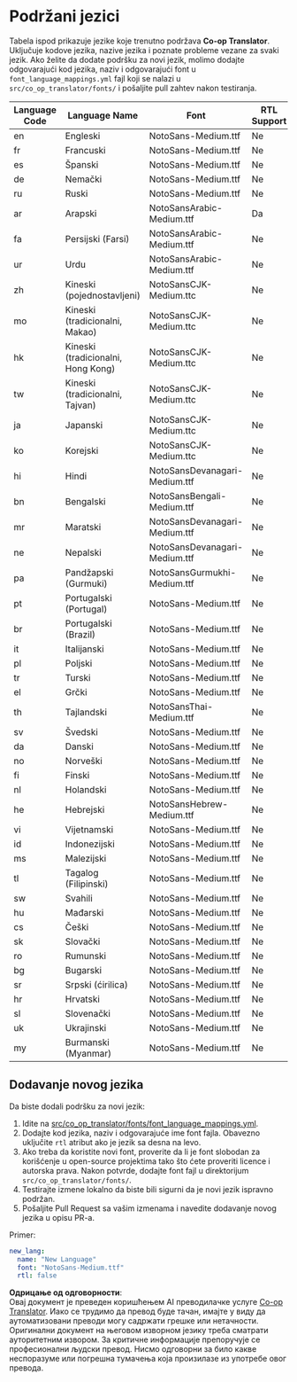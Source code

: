 <!--
CO_OP_TRANSLATOR_METADATA:
{
  "original_hash": "b4ed48f23ec418b31e90a02fe629fcde",
  "translation_date": "2025-06-12T12:19:35+00:00",
  "source_file": "getting_started/supported-languages.md",
  "language_code": "sr"
}
-->
# Podržani jezici

Tabela ispod prikazuje jezike koje trenutno podržava **Co-op Translator**. Uključuje kodove jezika, nazive jezika i poznate probleme vezane za svaki jezik. Ako želite da dodate podršku za novi jezik, molimo dodajte odgovarajući kod jezika, naziv i odgovarajući font u `font_language_mappings.yml` fajl koji se nalazi u `src/co_op_translator/fonts/` i pošaljite pull zahtev nakon testiranja.

| Language Code | Language Name        | Font                              | RTL Support | Known Issues |
|---------------|----------------------|-----------------------------------|-------------|--------------|
| en            | Engleski             | NotoSans-Medium.ttf               | Ne          | Ne           |
| fr            | Francuski            | NotoSans-Medium.ttf               | Ne          | Ne           |
| es            | Španski              | NotoSans-Medium.ttf               | Ne          | Ne           |
| de            | Nemački              | NotoSans-Medium.ttf               | Ne          | Ne           |
| ru            | Ruski                | NotoSans-Medium.ttf               | Ne          | Ne           |
| ar            | Arapski              | NotoSansArabic-Medium.ttf         | Da          | Ne           |
| fa            | Persijski (Farsi)    | NotoSansArabic-Medium.ttf         | Ne          | Ne           |
| ur            | Urdu                 | NotoSansArabic-Medium.ttf         | Ne          | Ne           |
| zh            | Kineski (pojednostavljeni) | NotoSansCJK-Medium.ttc        | Ne          | Ne           |
| mo            | Kineski (tradicionalni, Makao) | NotoSansCJK-Medium.ttc    | Ne          | Ne           |
| hk            | Kineski (tradicionalni, Hong Kong) | NotoSansCJK-Medium.ttc| Ne          | Ne           |
| tw            | Kineski (tradicionalni, Tajvan) | NotoSansCJK-Medium.ttc     | Ne          | Ne           |
| ja            | Japanski             | NotoSansCJK-Medium.ttc            | Ne          | Ne           |
| ko            | Korejski             | NotoSansCJK-Medium.ttc            | Ne          | Ne           |
| hi            | Hindi                | NotoSansDevanagari-Medium.ttf     | Ne          | Ne           |
| bn            | Bengalski            | NotoSansBengali-Medium.ttf        | Ne          | Ne           |
| mr            | Maratski             | NotoSansDevanagari-Medium.ttf     | Ne          | Ne           |
| ne            | Nepalski             | NotoSansDevanagari-Medium.ttf     | Ne          | Ne           |
| pa            | Pandžapski (Gurmuki) | NotoSansGurmukhi-Medium.ttf       | Ne          | Ne           |
| pt            | Portugalski (Portugal) | NotoSans-Medium.ttf             | Ne          | Ne           |
| br            | Portugalski (Brazil) | NotoSans-Medium.ttf               | Ne          | Ne           |
| it            | Italijanski          | NotoSans-Medium.ttf               | Ne          | Ne           |
| pl            | Poljski              | NotoSans-Medium.ttf               | Ne          | Ne           |
| tr            | Turski               | NotoSans-Medium.ttf               | Ne          | Ne           |
| el            | Grčki                | NotoSans-Medium.ttf               | Ne          | Ne           |
| th            | Tajlandski           | NotoSansThai-Medium.ttf           | Ne          | Ne           |
| sv            | Švedski              | NotoSans-Medium.ttf               | Ne          | Ne           |
| da            | Danski               | NotoSans-Medium.ttf               | Ne          | Ne           |
| no            | Norveški             | NotoSans-Medium.ttf               | Ne          | Ne           |
| fi            | Finski               | NotoSans-Medium.ttf               | Ne          | Ne           |
| nl            | Holandski            | NotoSans-Medium.ttf               | Ne          | Ne           |
| he            | Hebrejski            | NotoSansHebrew-Medium.ttf         | Ne          | Ne           |
| vi            | Vijetnamski          | NotoSans-Medium.ttf               | Ne          | Ne           |
| id            | Indonezijski         | NotoSans-Medium.ttf               | Ne          | Ne           |
| ms            | Malezijski           | NotoSans-Medium.ttf               | Ne          | Ne           |
| tl            | Tagalog (Filipinski) | NotoSans-Medium.ttf               | Ne          | Ne           |
| sw            | Svahili              | NotoSans-Medium.ttf               | Ne          | Ne           |
| hu            | Mađarski             | NotoSans-Medium.ttf               | Ne          | Ne           |
| cs            | Češki                | NotoSans-Medium.ttf               | Ne          | Ne           |
| sk            | Slovački             | NotoSans-Medium.ttf               | Ne          | Ne           |
| ro            | Rumunski             | NotoSans-Medium.ttf               | Ne          | Ne           |
| bg            | Bugarski             | NotoSans-Medium.ttf               | Ne          | Ne           |
| sr            | Srpski (ćirilica)    | NotoSans-Medium.ttf               | Ne          | Ne           |
| hr            | Hrvatski             | NotoSans-Medium.ttf               | Ne          | Ne           |
| sl            | Slovenački           | NotoSans-Medium.ttf               | Ne          | Ne           |
| uk            | Ukrajinski           | NotoSans-Medium.ttf               | Ne          | Ne           |
| my            | Burmanski (Myanmar)  | NotoSans-Medium.ttf               | Ne          | Ne           |

## Dodavanje novog jezika

Da biste dodali podršku za novi jezik:

1. Idite na [src/co_op_translator/fonts/font_language_mappings.yml](https://github.com/Azure/co-op-translator/blob/main/src/co_op_translator/fonts/font_language_mappings.yml).
2. Dodajte kod jezika, naziv i odgovarajuće ime font fajla. Obavezno uključite `rtl` atribut ako je jezik sa desna na levo.
3. Ako treba da koristite novi font, proverite da li je font slobodan za korišćenje u open-source projektima tako što ćete proveriti licence i autorska prava. Nakon potvrde, dodajte font fajl u direktorijum `src/co_op_translator/fonts/`.
4. Testirajte izmene lokalno da biste bili sigurni da je novi jezik ispravno podržan.
5. Pošaljite Pull Request sa vašim izmenama i navedite dodavanje novog jezika u opisu PR-a.

Primer:

```yaml
new_lang:
  name: "New Language"
  font: "NotoSans-Medium.ttf"
  rtl: false
```

**Одрицање од одговорности**:  
Овај документ је преведен коришћењем AI преводилачке услуге [Co-op Translator](https://github.com/Azure/co-op-translator). Иако се трудимо да превод буде тачан, имајте у виду да аутоматизовани преводи могу садржати грешке или нетачности. Оригинални документ на његовом изворном језику треба сматрати ауторитетним извором. За критичне информације препоручује се професионални људски превод. Нисмо одговорни за било какве неспоразуме или погрешна тумачења која произилазе из употребе овог превода.